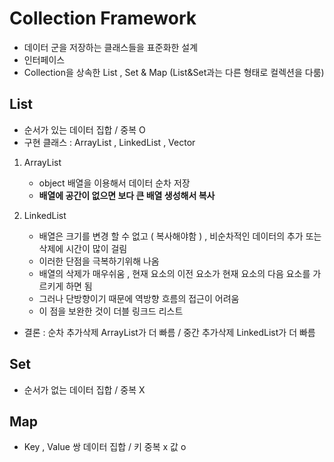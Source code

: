 # Collection Framework

- 데이터 군을 저장하는 클래스들을 표준화한 설계
- 인터페이스
- Collection을 상속한 List , Set & Map (List&Set과는 다른 형태로 컬렉션을 다룸)

## List
- 순서가 있는 데이터 집합 / 중복 O
- 구현 클래스 : ArrayList , LinkedList , Vector 

1. ArrayList
    - object 배열을 이용해서 데이터 순차 저장
    - **배열에 공간이 없으면 보다 큰 배열 생성해서 복사**

2. LinkedList

    - 배열은 크기를 변경 할 수 없고 ( 복사해야함 ) , 비순차적인 데이터의 추가 또는 삭제에 시간이 많이 걸림
    - 이러한 단점을 극복하기위해 나옴 
    - 배열의 삭제가 매우쉬움 , 현재 요소의 이전 요소가 현재 요소의 다음 요소를 가르키게 하면 됨
    - 그러나 단방향이기 때문에 역방향 흐름의 접근이 어려움
    - 이 점을 보완한 것이 더블 링크드 리스트

- 결론 : 순차 추가삭제 ArrayList가 더 빠름 / 중간 추가삭제 LinkedList가 더 빠름


## Set
- 순서가 없는 데이터 집합 / 중복 X

## Map
- Key , Value 쌍 데이터 집합 / 키 중복 x 값 o
